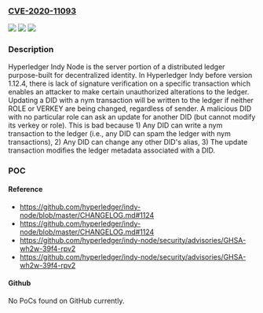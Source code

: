 ### [CVE-2020-11093](https://cve.mitre.org/cgi-bin/cvename.cgi?name=CVE-2020-11093)
![](https://img.shields.io/static/v1?label=Product&message=indy-node&color=blue)
![](https://img.shields.io/static/v1?label=Version&message=n%2Fa&color=blue)
![](https://img.shields.io/static/v1?label=Vulnerability&message=CWE-347%3A%20Improper%20Verification%20of%20Cryptographic%20Signature&color=brighgreen)

### Description

Hyperledger Indy Node is the server portion of a distributed ledger purpose-built for decentralized identity. In Hyperledger Indy before version 1.12.4, there is lack of signature verification on a specific transaction which enables an attacker to make certain unauthorized alterations to the ledger. Updating a DID with a nym transaction will be written to the ledger if neither ROLE or VERKEY are being changed, regardless of sender. A malicious DID with no particular role can ask an update for another DID (but cannot modify its verkey or role). This is bad because 1) Any DID can write a nym transaction to the ledger (i.e., any DID can spam the ledger with nym transactions), 2) Any DID can change any other DID's alias, 3) The update transaction modifies the ledger metadata associated with a DID.

### POC

#### Reference
- https://github.com/hyperledger/indy-node/blob/master/CHANGELOG.md#1124
- https://github.com/hyperledger/indy-node/blob/master/CHANGELOG.md#1124
- https://github.com/hyperledger/indy-node/security/advisories/GHSA-wh2w-39f4-rpv2
- https://github.com/hyperledger/indy-node/security/advisories/GHSA-wh2w-39f4-rpv2

#### Github
No PoCs found on GitHub currently.

